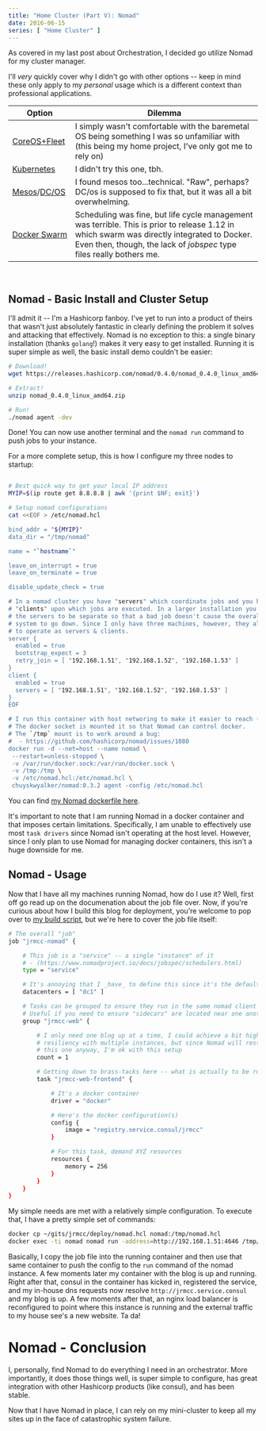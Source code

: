 ```yaml
---
title: "Home Cluster (Part V): Nomad"
date: 2016-06-15
series: [ "Home Cluster" ]
---
```


As covered in my last post about Orchestration, I decided go utilize Nomad for my cluster manager.

I'll _very_ quickly cover why I didn't go with other options -- keep in mind these only apply to my *personal* usage which is a different context than professional applications.

Option | Dilemma
--- | ---
[CoreOS+Fleet](https://coreos.com/) | I simply wasn't comfortable with the baremetal OS being something I was so unfamiliar with (this being my home project, I've only got me to rely on)
[Kubernetes](http://kubernetes.io/) | I didn't try this one, tbh.
[Mesos](http://mesos.apache.org/)/[DC/OS](https://dcos.io/) | I found mesos too...technical. "Raw", perhaps? DC/os is supposed to fix that, but it was all a bit overwhelming.
[Docker&nbsp;Swarm](https://docs.docker.com/swarm/) | Scheduling was fine, but life cycle management was terrible. This is prior to release 1.12 in which swarm was directly integrated to Docker. Even then, though, the lack of _jobspec_ type files really bothers me.
&nbsp;

## Nomad - Basic Install and Cluster Setup

I'll admit it -- I'm a Hashicorp fanboy. I've yet to run into a product of theirs that wasn't just absolutely fantastic in clearly defining the problem it solves and attacking that effectively. Nomad is no exception to this: a single binary installation (thanks `golang`!) makes it very easy to get installed. Running it is super simple as well, the basic install demo couldn't be easier:

```bash
# Download!
wget https://releases.hashicorp.com/nomad/0.4.0/nomad_0.4.0_linux_amd64.zip

# Extract!
unzip nomad_0.4.0_linux_amd64.zip

# Run!
./nomad agent -dev
```

Done! You can now use another terminal and the `nomad run` command to push jobs to your instance.

For a more complete setup, this is how I configure my three nodes to startup:

```bash

# Best quick way to get your local IP address
MYIP=$(ip route get 8.8.8.8 | awk '{print $NF; exit}')

# Setup nomad configurations
cat <<EOF > /etc/nomad.hcl

bind_addr = "${MYIP}"
data_dir = "/tmp/nomad"

name = "`hostname`"

leave_on_interrupt = true
leave_on_terminate = true

disable_update_check = true

# In a nomad cluster you have "servers" which coordinate jobs and you have
# "clients" upon which jobs are executed. In a larger installation you'd want
# the servers to be separate so that a bad job doesn't cause the overall
# system to go down. Since I only have three machines, however, they all get
# to operate as servers & clients.
server {
  enabled = true
  bootstrap_expect = 3
  retry_join = [ "192.168.1.51", "192.168.1.52", "192.168.1.53" ]
}
client {
  enabled = true
  servers = [ "192.168.1.51", "192.168.1.52", "192.168.1.53" ]
}
EOF

# I run this container with host networing to make it easier to reach (by ip)
# The docker socket is mounted it so that Nomad can control docker.
# The `/tmp` mount is to work around a bug:
#  - https://github.com/hashicorp/nomad/issues/1080
docker run -d --net=host --name nomad \
 --restart=unless-stopped \
 -v /var/run/docker.sock:/var/run/docker.sock \
 -v /tmp:/tmp \
 -v /etc/nomad.hcl:/etc/nomad.hcl \
 chuyskwyalker/nomad:0.3.2 agent -config /etc/nomad.hcl
```

You can find [my Nomad dockerfile here](https://github.com/chuyskywalker/docker-nomad/blob/master/Dockerfile).

It's important to note that I am running Nomad in a docker container and that imposes certain limitations. Specifically, I am unable to effectively use most `task drivers` since Nomad isn't operating at the host level. However, since I only plan to use Nomad for managing docker containers, this isn't a huge downside for me.

## Nomad - Usage

Now that I have all my machines running Nomad, how do I use it? Well, first off go read up on the documenation about the job file over. Now, if you're curious about how I build this blog for deployment, you're welcome to pop over to [my build script](https://github.com/chuyskywalker/jrm.cc/blob/master/build-static.sh), but we're here to cover the job file itself:

```bash
# The overall "job"
job "jrmcc-nomad" {

    # This job is a "service" -- a single "instance" of it
    # - (https://www.nomadproject.io/docs/jobspec/schedulers.html)
    type = "service"

    # It's annoying that I _have_ to define this since it's the default...
    datacenters = [ "dc1" ]

    # Tasks can be grouped to ensure they run in the same nomad client
    # Useful if you need to ensure "sidecars" are located near one another
    group "jrmcc-web" {

        # I only need one blog up at a time, I could achieve a bit higher
        # resiliency with multiple instances, but since Nomad will restart
        # this one anyway, I'm ok with this setup
        count = 1

        # Getting down to brass-tacks here -- what is actually to be run
        task "jrmcc-web-frontend" {

            # It's a docker container
            driver = "docker"

            # Here's the docker configuration(s)
            config {
                image = "registry.service.consul/jrmcc"
            }

            # For this task, demand XYZ resources
            resources {
                memory = 256
            }
        }
    }
}
```

My simple needs are met with a relatively simple configuration. To execute that, I have a pretty simple set of commands:

```bash
docker cp ~/gits/jrmcc/deploy/nomad.hcl nomad:/tmp/nomad.hcl
docker exec -ti nomad nomad run -address=http://192.168.1.51:4646 /tmp/nomad.hcl
```

Basically, I copy the job file into the running container and then use that same container to push the config to the `run` command of the nomad instance. A few moments later my container with the blog is up and running. Right after that, consul in the container has kicked in, registered the service, and my in-house dns requests now resolve `http://jrmcc.service.consul` and my blog is up. A few moments after that, an nginx load balancer is reconfigured to point where this instance is running and the external traffic to my house see's a new website. Ta da!

# Nomad - Conclusion

I, personally, find Nomad to do everything I need in an orchestrator. More importantly, it does those things well, is super simple to configure, has great integration with other Hashicorp products (like consul), and has been stable.

Now that I have Nomad in place, I can rely on my mini-cluster to keep all my sites up in the face of catastrophic system failure.
